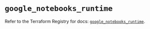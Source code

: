 # `google_notebooks_runtime`

Refer to the Terraform Registry for docs: [`google_notebooks_runtime`](https://registry.terraform.io/providers/hashicorp/google/4.85.0/docs/resources/notebooks_runtime).
